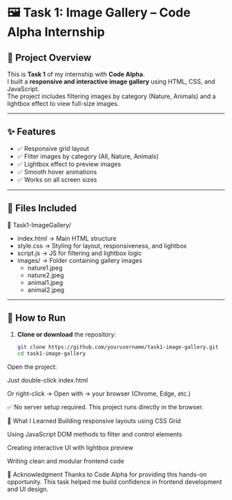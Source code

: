 # 🖼️ Task 1: Image Gallery – Code Alpha Internship

## 📌 Project Overview

This is **Task 1** of my internship with **Code Alpha**.  
I built a **responsive and interactive image gallery** using HTML, CSS, and JavaScript.  
The project includes filtering images by category (Nature, Animals) and a lightbox effect to view full-size images.

---

## ✨ Features

- ✅ Responsive grid layout
- ✅ Filter images by category (All, Nature, Animals)
- ✅ Lightbox effect to preview images
- ✅ Smooth hover animations
- ✅ Works on all screen sizes

---

## 📂 Files Included

📁 Task1-ImageGallery/
- index.html → Main HTML structure
- style.css → Styling for layout, responsiveness, and lightbox
- script.js → JS for filtering and lightbox logic
- images/ → Folder containing gallery images
   - nature1.jpeg
   - nature2.jpeg
   - animal1.jpeg
   - animal2.jpeg

---

## 🚀 How to Run

1. **Clone or download** the repository:
   ```bash
   git clone https://github.com/yourusername/task1-image-gallery.git
   cd task1-image-gallery
Open the project:

Just double-click index.html

Or right-click → Open with → your browser (Chrome, Edge, etc.)

✅ No server setup required. This project runs directly in the browser.

🧠 What I Learned
Building responsive layouts using CSS Grid

Using JavaScript DOM methods to filter and control elements

Creating interactive UI with lightbox preview

Writing clean and modular frontend code

🙌 Acknowledgment
Thanks to Code Alpha for providing this hands-on opportunity.
This task helped me build confidence in frontend development and UI design.
